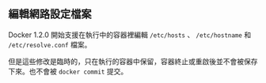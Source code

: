 ## 編輯網路設定檔案

Docker 1.2.0 開始支援在執行中的容器裡編輯 `/etc/hosts` 、 `/etc/hostname` 和 `/etc/resolve.conf` 檔案。

但是這些修改是臨時的，只在執行的容器中保留，容器終止或重啟後並不會被保存下來。也不會被 `docker commit` 提交。
